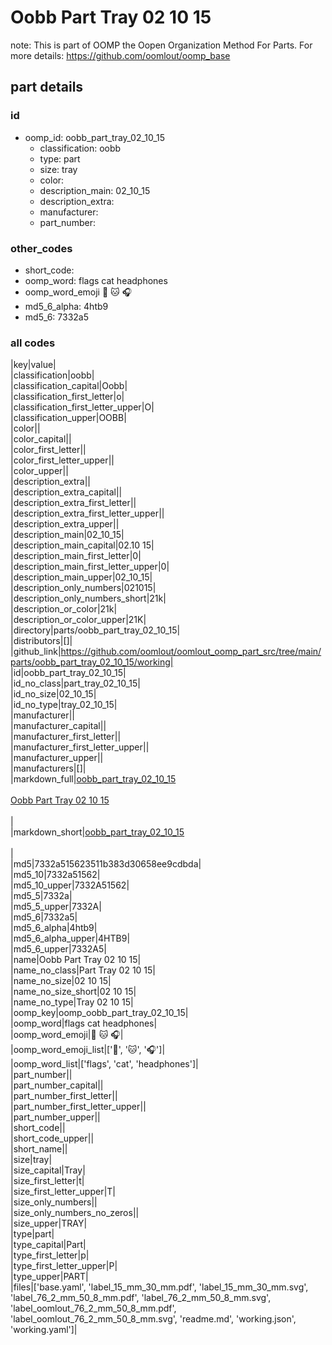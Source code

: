 # Oobb Part Tray 02 10 15  

note: This is part of OOMP the Oopen Organization Method For Parts. For more details: https://github.com/oomlout/oomp_base

##  part details





### id
* oomp_id: oobb_part_tray_02_10_15
  * classification: oobb
  * type: part
  * size: tray
  * color: 
  * description_main: 02_10_15
  * description_extra: 
  * manufacturer: 
  * part_number: 

### other_codes
* short_code: 
* oomp_word: flags cat headphones
* oomp_word_emoji :flags: :cat: :headphones:
* md5_6_alpha: 4htb9
* md5_6: 7332a5

### all codes 
|key|value|  
|classification|oobb|  
|classification_capital|Oobb|  
|classification_first_letter|o|  
|classification_first_letter_upper|O|  
|classification_upper|OOBB|  
|color||  
|color_capital||  
|color_first_letter||  
|color_first_letter_upper||  
|color_upper||  
|description_extra||  
|description_extra_capital||  
|description_extra_first_letter||  
|description_extra_first_letter_upper||  
|description_extra_upper||  
|description_main|02_10_15|  
|description_main_capital|02.10 15|  
|description_main_first_letter|0|  
|description_main_first_letter_upper|0|  
|description_main_upper|02_10_15|  
|description_only_numbers|021015|  
|description_only_numbers_short|21k|  
|description_or_color|21k|  
|description_or_color_upper|21K|  
|directory|parts/oobb_part_tray_02_10_15|  
|distributors|[]|  
|github_link|https://github.com/oomlout/oomlout_oomp_part_src/tree/main/parts/oobb_part_tray_02_10_15/working|  
|id|oobb_part_tray_02_10_15|  
|id_no_class|part_tray_02_10_15|  
|id_no_size|02_10_15|  
|id_no_type|tray_02_10_15|  
|manufacturer||  
|manufacturer_capital||  
|manufacturer_first_letter||  
|manufacturer_first_letter_upper||  
|manufacturer_upper||  
|manufacturers|[]|  
|markdown_full|[oobb_part_tray_02_10_15](https://github.com/oomlout/oomlout_oomp_part_src/tree/main/parts/oobb_part_tray_02_10_15/working)<br>[](https://github.com/oomlout/oomlout_oomp_part_src/tree/main/parts/oobb_part_tray_02_10_15/working)<br>[Oobb Part Tray 02 10 15](https://github.com/oomlout/oomlout_oomp_part_src/tree/main/parts/oobb_part_tray_02_10_15/working)<br><br>|  
|markdown_short|[oobb_part_tray_02_10_15](https://github.com/oomlout/oomlout_oomp_part_src/tree/main/parts/oobb_part_tray_02_10_15/working)<br><br>|  
|md5|7332a515623511b383d30658ee9cdbda|  
|md5_10|7332a51562|  
|md5_10_upper|7332A51562|  
|md5_5|7332a|  
|md5_5_upper|7332A|  
|md5_6|7332a5|  
|md5_6_alpha|4htb9|  
|md5_6_alpha_upper|4HTB9|  
|md5_6_upper|7332A5|  
|name|Oobb Part Tray 02 10 15|  
|name_no_class|Part Tray 02 10 15|  
|name_no_size|02 10 15|  
|name_no_size_short|02 10 15|  
|name_no_type|Tray 02 10 15|  
|oomp_key|oomp_oobb_part_tray_02_10_15|  
|oomp_word|flags cat headphones|  
|oomp_word_emoji|:flags: :cat: :headphones:|  
|oomp_word_emoji_list|[':flags:', ':cat:', ':headphones:']|  
|oomp_word_list|['flags', 'cat', 'headphones']|  
|part_number||  
|part_number_capital||  
|part_number_first_letter||  
|part_number_first_letter_upper||  
|part_number_upper||  
|short_code||  
|short_code_upper||  
|short_name||  
|size|tray|  
|size_capital|Tray|  
|size_first_letter|t|  
|size_first_letter_upper|T|  
|size_only_numbers||  
|size_only_numbers_no_zeros||  
|size_upper|TRAY|  
|type|part|  
|type_capital|Part|  
|type_first_letter|p|  
|type_first_letter_upper|P|  
|type_upper|PART|  
|files|['base.yaml', 'label_15_mm_30_mm.pdf', 'label_15_mm_30_mm.svg', 'label_76_2_mm_50_8_mm.pdf', 'label_76_2_mm_50_8_mm.svg', 'label_oomlout_76_2_mm_50_8_mm.pdf', 'label_oomlout_76_2_mm_50_8_mm.svg', 'readme.md', 'working.json', 'working.yaml']|  
